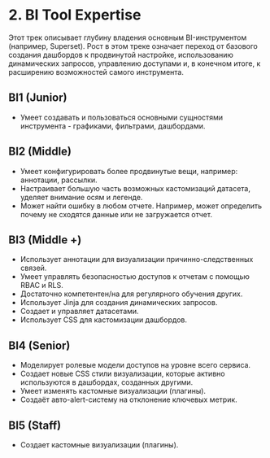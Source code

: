 # 2. BI Tool Expertise

Этот трек описывает глубину владения основным BI-инструментом (например, Superset). Рост в этом треке означает переход от базового создания дашбордов к продвинутой настройке, использованию динамических запросов, управлению доступами и, в конечном итоге, к расширению возможностей самого инструмента.

## BI1 (Junior)
- Умеет создавать и пользоваться основными сущностями инструмента - графиками, фильтрами, дашбордами.

## BI2 (Middle)
- Умеет конфигурировать более продвинутые вещи, например: аннотации, рассылки.
- Настраивает большую часть возможных кастомизаций датасета, уделяет внимание осям и легенде.
- Может найти ошибку в любом отчете. Например, может определить почему не сходятся данные или не загружается отчет.

## BI3 (Middle +)
- Использует аннотации для визуализации причинно-следственных связей.
- Умеет управлять безопасностью доступов к отчетам с помощью RBAC и RLS.
- Достаточно компетентен/на для регулярного обучения других.
- Использует Jinja для создания динамических запросов.
- Создает и управляет датасетами.
- Использует CSS для кастомизации дашбордов.

## BI4 (Senior)
- Моделирует ролевые модели доступов на уровне всего сервиса.
- Создает новые CSS стили визуализации, которые активно используются в дашбордах, созданных другими.
- Умеет изменять кастомные визуализации (плагины).
- Создаёт авто-alert-систему на отклонение ключевых метрик.

## BI5 (Staff)
- Создает кастомные визуализации (плагины). 